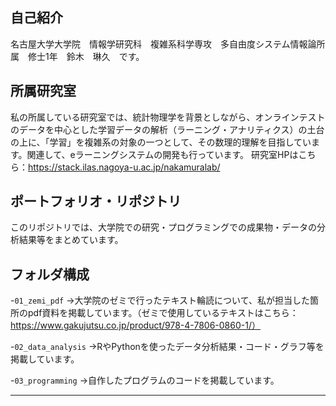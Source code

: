 ## 自己紹介

名古屋大学大学院　情報学研究科　複雑系科学専攻　多自由度システム情報論所属　修士1年　鈴木　琳久　です。

## 所属研究室

私の所属している研究室では、統計物理学を背景としながら、オンラインテストのデータを中心とした学習データの解析（ラーニング・アナリティクス）の土台の上に、「学習」を複雑系の対象の一つとして、その数理的理解を目指しています。関連して、eラーニングシステムの開発も行っています。
研究室HPはこちら：https://stack.ilas.nagoya-u.ac.jp/nakamuralab/

## ポートフォリオ・リポジトリ

このリポジトリでは、大学院での研究・プログラミングでの成果物・データの分析結果等をまとめています。

## フォルダ構成
-`01_zemi_pdf` 
→大学院のゼミで行ったテキスト輪読について、私が担当した箇所のpdf資料を掲載しています。（ゼミで使用しているテキストはこちら：https://www.gakujutsu.co.jp/product/978-4-7806-0860-1/）

-`02_data_analysis` 
→RやPythonを使ったデータ分析結果・コード・グラフ等を掲載しています。

-`03_programming` 
→自作したプログラムのコードを掲載しています。

---
